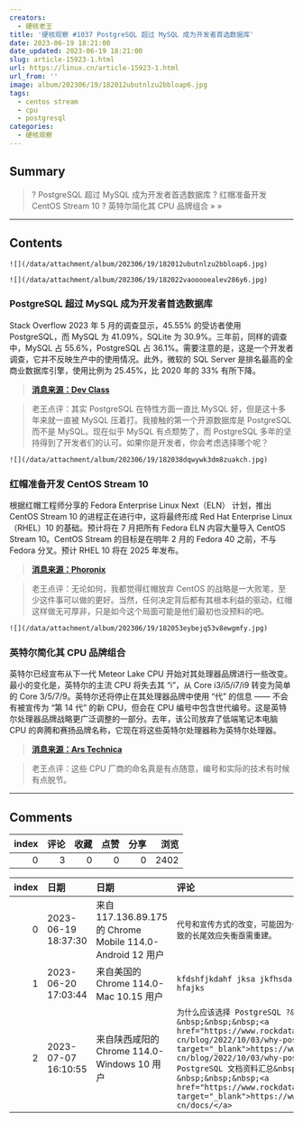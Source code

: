 ```yaml
---
creators:
  - 硬核老王
title: '硬核观察 #1037 PostgreSQL 超过 MySQL 成为开发者首选数据库'
date: 2023-06-19 18:21:00
date_updated: 2023-06-19 18:21:00
slug: article-15923-1.html
url: https://linux.cn/article-15923-1.html
url_from: ''
image: album/202306/19/182012ubutnlzu2bbloap6.jpg
tags:
  - centos stream
  - cpu
  - postgresql
categories:
  - 硬核观察
---
```


## Summary

> ? PostgreSQL 超过 MySQL 成为开发者首选数据库
> ? 红帽准备开发 CentOS Stream 10
> ? 英特尔简化其 CPU 品牌组合
> » 
> »

***

<!-- more -->

## Contents

`![](/data/attachment/album/202306/19/182012ubutnlzu2bbloap6.jpg)`

`![](/data/attachment/album/202306/19/182022vaooooealev286y6.jpg)`

### PostgreSQL 超过 MySQL 成为开发者首选数据库

Stack Overflow 2023 年 5 月的调查显示，45.55% 的受访者使用 PostgreSQL，而 MySQL 为 41.09%，SQLite 为 30.9%。三年前，同样的调查中，MySQL 占 55.6%，PostgreSQL 占 36.1%。需要注意的是，这是一个开发者调查，它并不反映生产中的使用情况。此外，微软的 SQL Server 是排名最高的全商业数据库引擎，使用比例为 25.45%，比 2020 年的 33% 有所下降。

> 
> **[消息来源：Dev Class](https://devclass.com/2023/06/13/postgresql-now-top-developer-choice-ahead-of-mysql-according-to-massive-new-survey/)**
> 
> 
> 

> 
> 老王点评：其实 PostgreSQL 在特性方面一直比 MySQL 好，但是这十多年来就一直被 MySQL 压着打。我接触的第一个开源数据库是 PostgreSQL 而不是 MySQL。现在似乎 MySQL 有点颓势了，而 PostgreSQL 多年的坚持得到了开发者们的认可。如果你是开发者，你会考虑选择哪个呢？
> 
> 
> 

`![](/data/attachment/album/202306/19/182038dqwywk3dm8zuakch.jpg)`

### 红帽准备开发 CentOS Stream 10

根据红帽工程师分享的 Fedora Enterprise Linux Next（ELN） 计划，推出 CentOS Stream 10 的进程正在进行中，这将最终形成 Red Hat Enterprise Linux（RHEL）10 的基础。预计将在 7 月把所有 Fedora ELN 内容大量导入 CentOS Stream 10。CentOS Stream 的目标是在明年 2 月的 Fedora 40 之前，不与 Fedora 分叉。预计 RHEL 10 将在 2025 年发布。

> 
> **[消息来源：Phoronix](https://www.phoronix.com/news/CentOS-Stream-10-Start)**
> 
> 
> 

> 
> 老王点评：无论如何，我都觉得红帽放弃 CentOS 的战略是一大败笔，至少这件事可以做的更好。当然，任何决定背后都有其根本利益的驱动，红帽这样做无可厚非，只是如今这个局面可能是他们最初也没预料的吧。
> 
> 
> 

`![](/data/attachment/album/202306/19/182053eybejq53v8ewgmfy.jpg)`

### 英特尔简化其 CPU 品牌组合

英特尔已经宣布从下一代 Meteor Lake CPU 开始对其处理器品牌进行一些改变。最小的变化是，英特尔的主流 CPU 将失去其 “i”，从 Core i3/i5/i7/i9 转变为简单的 Core 3/5/7/9。英特尔还将停止在其处理器品牌中使用 “代” 的信息 —— 不会有被宣传为 “第 14 代” 的新 CPU，但会在 CPU 编号中包含世代编号。这是英特尔处理器品牌战略更广泛调整的一部分。去年，该公司放弃了低端笔记本电脑 CPU 的奔腾和赛扬品牌名称，它现在将这些英特尔处理器称为英特尔处理器。

> 
> **[消息来源：Ars Technica](https://arstechnica.com/gadgets/2023/06/next-gen-core-and-core-ultra-cpus-lose-an-i-as-intel-shuffles-its-branding/)**
> 
> 
> 

> 
> 老王点评：这些 CPU 厂商的命名真是有点随意，编号和实际的技术有时候有点脱节。
> 
> 
>

***

## Comments


|   index |   评论 |   收藏 |   点赞 |   分享 |   浏览 |
|--------:|-------:|-------:|-------:|-------:|-------:|
|       0 |      3 |      0 |      0 |      0 |   2402 |

|   index | 日期                | 日期                                                     | 评论                                                                                                                                                                                                                                                                                                                                                                        |
|--------:|:--------------------|:---------------------------------------------------------|:----------------------------------------------------------------------------------------------------------------------------------------------------------------------------------------------------------------------------------------------------------------------------------------------------------------------------------------------------------------------------|
|       0 | 2023-06-19 18:37:30 | 来自117.136.89.175的 Chrome Mobile 114.0-Android 12 用户 | `代号和宣传方式的改变，可能因为一段时期芯片供应断裂导致的长尾效应失衡亟需重建。`                                                                                                                                                                                                                                                                                            |
|       1 | 2023-06-20 17:03:44 | 来自美国的 Chrome 114.0-Mac 10.15 用户                   | `kfdshfjkdahf jksa jkfhsda jfhasd jhfajks hfajks`                                                                                                                                                                                                                                                                                                                           |
|       2 | 2023-07-07 16:10:55 | 来自陕西咸阳的 Chrome 114.0-Windows 10 用户              | `为什么应该选择 PostgreSQL ?&nbsp; &nbsp;&nbsp;&nbsp;<a href="https://www.rockdata.net/zh-cn/blog/2022/10/03/why-postgres/" target="_blank">https://www.rockdata.net/zh-cn/blog/2022/10/03/why-postgres/</a><br /> PostgreSQL 文档资料汇总&nbsp; &nbsp;&nbsp;&nbsp;<a href="https://www.rockdata.net/zh-cn/docs/" target="_blank">https://www.rockdata.net/zh-cn/docs/</a>` |
